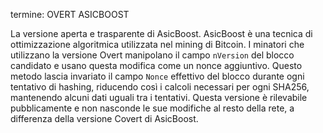 termine: OVERT ASICBOOST

La versione aperta e trasparente di AsicBoost. AsicBoost è una tecnica di ottimizzazione algoritmica utilizzata nel mining di Bitcoin. I minatori che utilizzano la versione Overt manipolano il campo `nVersion` del blocco candidato e usano questa modifica come un nonce aggiuntivo. Questo metodo lascia invariato il campo `Nonce` effettivo del blocco durante ogni tentativo di hashing, riducendo così i calcoli necessari per ogni SHA256, mantenendo alcuni dati uguali tra i tentativi. Questa versione è rilevabile pubblicamente e non nasconde le sue modifiche al resto della rete, a differenza della versione Covert di AsicBoost.